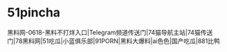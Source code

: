 # 51pincha
黑料网-0618-黑料不打烊入口|Telegram频道传送门|74猫导航主站|74猫传送门|78黑料网|51吃瓜|小蓝俱乐部|91PORN|黑料大爆料|ai色色|国产吃瓜|881比鸭
